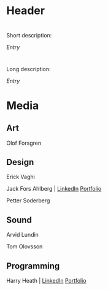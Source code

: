 # Header

#

Short description: 

*Entry*

#
Long description: 

*Entry*


###

# Media


## Art


Olof Forsgren 


## Design

Erick Vaghi

Jack Fors Ahlberg | [LinkedIn](https://www.linkedin.com/in/jack-fors-ahlberg-9a8657221/) [Portfolio](https://www.jackahlberg.com/)

Petter Soderberg



## Sound

Arvid Lundin

Tom Olovsson


## Programming

Harry Heath | [LinkedIn](https://www.linkedin.com/in/hmtheath/) [Portfolio](https://whatsrunningroundmyhead.wordpress.com/portfolio/)
